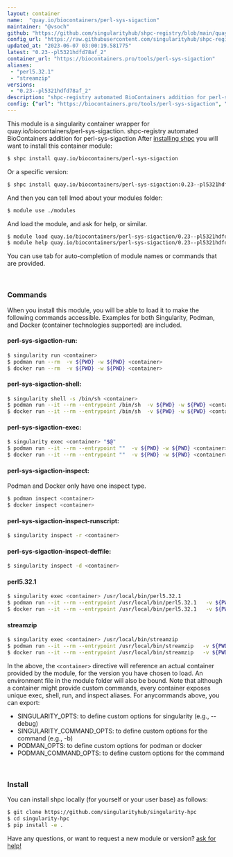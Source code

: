 ```yaml
---
layout: container
name:  "quay.io/biocontainers/perl-sys-sigaction"
maintainer: "@vsoch"
github: "https://github.com/singularityhub/shpc-registry/blob/main/quay.io/biocontainers/perl-sys-sigaction/container.yaml"
config_url: "https://raw.githubusercontent.com/singularityhub/shpc-registry/main/quay.io/biocontainers/perl-sys-sigaction/container.yaml"
updated_at: "2023-06-07 03:00:19.581775"
latest: "0.23--pl5321hdfd78af_2"
container_url: "https://biocontainers.pro/tools/perl-sys-sigaction"
aliases:
 - "perl5.32.1"
 - "streamzip"
versions:
 - "0.23--pl5321hdfd78af_2"
description: "shpc-registry automated BioContainers addition for perl-sys-sigaction"
config: {"url": "https://biocontainers.pro/tools/perl-sys-sigaction", "maintainer": "@vsoch", "description": "shpc-registry automated BioContainers addition for perl-sys-sigaction", "latest": {"0.23--pl5321hdfd78af_2": "sha256:ab61bcebbe96ec5c5a2f5418c69c9a9893a04cc19afd1727296b823b691507bb"}, "tags": {"0.23--pl5321hdfd78af_2": "sha256:ab61bcebbe96ec5c5a2f5418c69c9a9893a04cc19afd1727296b823b691507bb"}, "docker": "quay.io/biocontainers/perl-sys-sigaction", "aliases": {"perl5.32.1": "/usr/local/bin/perl5.32.1", "streamzip": "/usr/local/bin/streamzip"}}
---
```


This module is a singularity container wrapper for quay.io/biocontainers/perl-sys-sigaction.
shpc-registry automated BioContainers addition for perl-sys-sigaction
After [installing shpc](#install) you will want to install this container module:


```bash
$ shpc install quay.io/biocontainers/perl-sys-sigaction
```

Or a specific version:

```bash
$ shpc install quay.io/biocontainers/perl-sys-sigaction:0.23--pl5321hdfd78af_2
```

And then you can tell lmod about your modules folder:

```bash
$ module use ./modules
```

And load the module, and ask for help, or similar.

```bash
$ module load quay.io/biocontainers/perl-sys-sigaction/0.23--pl5321hdfd78af_2
$ module help quay.io/biocontainers/perl-sys-sigaction/0.23--pl5321hdfd78af_2
```

You can use tab for auto-completion of module names or commands that are provided.

<br>

### Commands

When you install this module, you will be able to load it to make the following commands accessible.
Examples for both Singularity, Podman, and Docker (container technologies supported) are included.

#### perl-sys-sigaction-run:

```bash
$ singularity run <container>
$ podman run --rm  -v ${PWD} -w ${PWD} <container>
$ docker run --rm  -v ${PWD} -w ${PWD} <container>
```

#### perl-sys-sigaction-shell:

```bash
$ singularity shell -s /bin/sh <container>
$ podman run --it --rm --entrypoint /bin/sh  -v ${PWD} -w ${PWD} <container>
$ docker run --it --rm --entrypoint /bin/sh  -v ${PWD} -w ${PWD} <container>
```

#### perl-sys-sigaction-exec:

```bash
$ singularity exec <container> "$@"
$ podman run --it --rm --entrypoint ""  -v ${PWD} -w ${PWD} <container> "$@"
$ docker run --it --rm --entrypoint ""  -v ${PWD} -w ${PWD} <container> "$@"
```

#### perl-sys-sigaction-inspect:

Podman and Docker only have one inspect type.

```bash
$ podman inspect <container>
$ docker inspect <container>
```

#### perl-sys-sigaction-inspect-runscript:

```bash
$ singularity inspect -r <container>
```

#### perl-sys-sigaction-inspect-deffile:

```bash
$ singularity inspect -d <container>
```


#### perl5.32.1

```bash
$ singularity exec <container> /usr/local/bin/perl5.32.1
$ podman run --it --rm --entrypoint /usr/local/bin/perl5.32.1   -v ${PWD} -w ${PWD} <container> -c " $@"
$ docker run --it --rm --entrypoint /usr/local/bin/perl5.32.1   -v ${PWD} -w ${PWD} <container> -c " $@"
```


#### streamzip

```bash
$ singularity exec <container> /usr/local/bin/streamzip
$ podman run --it --rm --entrypoint /usr/local/bin/streamzip   -v ${PWD} -w ${PWD} <container> -c " $@"
$ docker run --it --rm --entrypoint /usr/local/bin/streamzip   -v ${PWD} -w ${PWD} <container> -c " $@"
```



In the above, the `<container>` directive will reference an actual container provided
by the module, for the version you have chosen to load. An environment file in the
module folder will also be bound. Note that although a container
might provide custom commands, every container exposes unique exec, shell, run, and
inspect aliases. For anycommands above, you can export:

 - SINGULARITY_OPTS: to define custom options for singularity (e.g., --debug)
 - SINGULARITY_COMMAND_OPTS: to define custom options for the command (e.g., -b)
 - PODMAN_OPTS: to define custom options for podman or docker
 - PODMAN_COMMAND_OPTS: to define custom options for the command

<br>

### Install

You can install shpc locally (for yourself or your user base) as follows:

```bash
$ git clone https://github.com/singularityhub/singularity-hpc
$ cd singularity-hpc
$ pip install -e .
```

Have any questions, or want to request a new module or version? [ask for help!](https://github.com/singularityhub/singularity-hpc/issues)